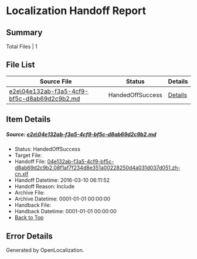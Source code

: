 # <a name='report-top'></a> Localization Handoff Report

## Summary
 Total Files | 1

## File List
 Source File | Status | Details 
 ----------- | ------ | ------- 
 [e2e\04e132ab-f3a5-4cf9-bf5c-d8ab69d2c9b2.md](https://github.com/OpenLocalizationTest/oltest/blob/974b72778b5f9368ed80e44aad29e4c22f1d124c/e2e/04e132ab-f3a5-4cf9-bf5c-d8ab69d2c9b2.md) | HandedOffSuccess | [Details](#d6fcf78ff591003dbba4fdfa78cb080de713f9981)

## Item Details
##### <a name='d6fcf78ff591003dbba4fdfa78cb080de713f9981'></a> Source: [e2e\04e132ab-f3a5-4cf9-bf5c-d8ab69d2c9b2.md](https://github.com/OpenLocalizationTest/oltest/blob/974b72778b5f9368ed80e44aad29e4c22f1d124c/e2e/04e132ab-f3a5-4cf9-bf5c-d8ab69d2c9b2.md)
* Status: HandedOffSuccess
* Target File: 
* Handoff File: [04e132ab-f3a5-4cf9-bf5c-d8ab69d2c9b2.08f1af7f234d8e351a00228250d4a031d037d051.zh-cn.xlf](https://github.com/OpenLocalizationTestOrg/olhandoff/blob/058829f2db8572d291ad9fe959091eaac9748b15/ol-handoff/OpenLocalizationTestOrg/oltest.zh-cn/xinjiang/ht/04e132ab-f3a5-4cf9-bf5c-d8ab69d2c9b2.08f1af7f234d8e351a00228250d4a031d037d051.zh-cn.xlf)
* Handoff Datetime: 2016-03-10 06:11:52
* Handoff Reason: Include
* Archive File: 
* Archive Datetime: 0001-01-01 00:00:00
* Handback File: 
* Handback Datetime: 0001-01-01 00:00:00
* [Back to Top](#report-top)


## Error Details

Generated by OpenLocalization.
